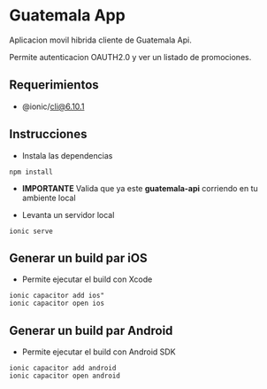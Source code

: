 # Guatemala App

Aplicacion movil hibrida cliente de Guatemala Api. 

Permite autenticacion OAUTH2.0 y ver un listado de promociones. 

## Requerimientos

- @ionic/cli@6.10.1

## Instrucciones

- Instala las dependencias

```
npm install
```

- **IMPORTANTE** Valida que ya este **guatemala-api** corriendo en tu ambiente local 

- Levanta un servidor local

```
ionic serve
```

## Generar un build par iOS

- Permite ejecutar el build con Xcode

```
ionic capacitor add ios"
ionic capacitor open ios
```

## Generar un build par Android

- Permite ejecutar el build con Android SDK

```
ionic capacitor add android
ionic capacitor open android
```
